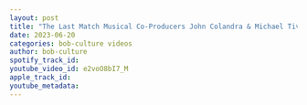 ```yaml
---
layout: post
title: "The Last Match Musical Co-Producers John Colandra & Michael Tivey"
date: 2023-06-20
categories: bob-culture videos
author: bob-culture
spotify_track_id: 
youtube_video_id: e2voO8bI7_M
apple_track_id: 
youtube_metadata: 
---
```

